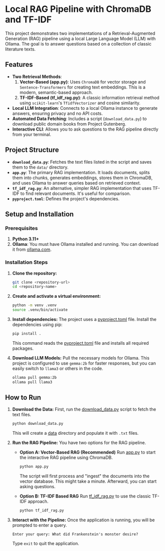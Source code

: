 # Local RAG Pipeline with ChromaDB and TF-IDF

This project demonstrates two implementations of a Retrieval-Augmented Generation (RAG) pipeline using a local Large Language Model (LLM) with Ollama. The goal is to answer questions based on a collection of classic literature texts.

## Features

*   **Two Retrieval Methods**:
    1.  **Vector-Based (app.py)**: Uses `ChromaDB` for vector storage and `Sentence-Transformers` for creating text embeddings. This is a modern, semantic-based approach.
    2.  **TF-IDF-Based (tf_idf_rag.py)**: A classic information retrieval method using `scikit-learn`'s `TfidfVectorizer` and cosine similarity.
*   **Local LLM Integration**: Connects to a local Ollama instance to generate answers, ensuring privacy and no API costs.
*   **Automated Data Fetching**: Includes a script (`download_data.py`) to download public domain books from Project Gutenberg.
*   **Interactive CLI**: Allows you to ask questions to the RAG pipeline directly from your terminal.

## Project Structure

*   **`download_data.py`**: Fetches the text files listed in the script and saves them to the `data/` directory.
*   **`app.py`**: The primary RAG implementation. It loads documents, splits them into chunks, generates embeddings, stores them in ChromaDB, and uses Ollama to answer queries based on retrieved context.
*   **`tf_idf_rag.py`**: An alternative, simpler RAG implementation that uses TF-IDF to find relevant documents. It's useful for comparison.
*   **`pyproject.toml`**: Defines the project's dependencies.

## Setup and Installation

### Prerequisites

1.  **Python 3.11+**
2.  **Ollama**: You must have Ollama installed and running. You can download it from [ollama.com](https://ollama.com/).

### Installation Steps

1.  **Clone the repository:**
    ```bash
    git clone <repository-url>
    cd <repository-name>
    ```

2.  **Create and activate a virtual environment:**
    ```bash
    python -m venv .venv
    source .venv/bin/activate
    ```

3.  **Install dependencies:**
    The project uses a [pyproject.toml](http://_vscodecontentref_/6) file. Install the dependencies using pip:
    ```bash
    pip install .
    ```
    This command reads the [pyproject.toml](http://_vscodecontentref_/7) file and installs all required packages.

4.  **Download LLM Models:**
    Pull the necessary models for Ollama. This project is configured to use `gemma:2b` for faster responses, but you can easily switch to `llama3` or others in the code.
    ```bash
    ollama pull gemma:2b
    ollama pull llama3
    ```

## How to Run

1.  **Download the Data:**
    First, run the [download_data.py](http://_vscodecontentref_/8) script to fetch the text files.
    ```bash
    python download_data.py
    ```
    This will create a [data](http://_vscodecontentref_/9) directory and populate it with `.txt` files.

2.  **Run the RAG Pipeline:**
    You have two options for the RAG pipeline.

    *   **Option A: Vector-Based RAG (Recommended)**
        Run [app.py](http://_vscodecontentref_/10) to start the interactive RAG pipeline using ChromaDB.
        ```bash
        python app.py
        ```
        The script will first process and "ingest" the documents into the vector database. This might take a minute. Afterward, you can start asking questions.

    *   **Option B: TF-IDF Based RAG**
        Run [tf_idf_rag.py](http://_vscodecontentref_/11) to use the classic TF-IDF approach.
        ```bash
        python tf_idf_rag.py
        ```

3.  **Interact with the Pipeline:**
    Once the application is running, you will be prompted to enter a query.
    ```
    Enter your query: What did Frankenstein's monster desire?
    ```
    Type `exit` to quit the application.